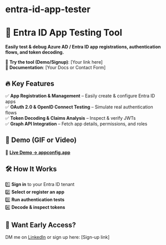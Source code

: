 # entra-id-app-tester

# 🚀 Entra ID App Testing Tool
**Easily test & debug Azure AD / Entra ID app registrations, authentication flows, and token decoding.**  

🔗 **Try the tool (Demo/Signup)**: [Your link here]  
📖 **Documentation**: [Your Docs or Contact Form]  

## 🔥 Key Features  
✅ **App Registration & Management** – Easily create & configure Entra ID apps  
✅ **OAuth 2.0 & OpenID Connect Testing** – Simulate real authentication flows  
✅ **Token Decoding & Claims Analysis** – Inspect & verify JWTs  
✅ **Graph API Integration** – Fetch app details, permissions, and roles  

## 🎥 Demo (GIF or Video)  
🚀 **[Live Demo → appconfig.app](https://appconfig.app)**

## 🛠️ How It Works  
1️⃣ **Sign in** to your Entra ID tenant  
2️⃣ **Select or register an app**  
3️⃣ **Run authentication tests**  
4️⃣ **Decode & inspect tokens**  

## 📩 Want Early Access?  
DM me on [LinkedIn](https://linkedin.com/in/yourprofile) or sign up here: [Sign-up link]  
